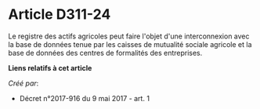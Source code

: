 # Article D311-24

Le registre des actifs agricoles peut faire l'objet d'une interconnexion avec la base de données tenue par les caisses de
mutualité sociale agricole et la base de données des centres de formalités des entreprises.

**Liens relatifs à cet article**

_Créé par_:

  - Décret n°2017-916 du 9 mai 2017 - art. 1
